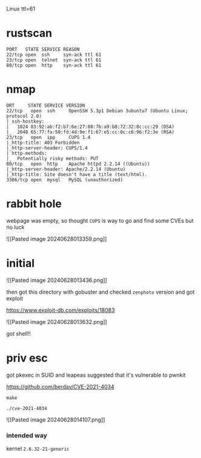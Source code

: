 Linux ttl=61

# rustscan

```
PORT   STATE SERVICE REASON
22/tcp open  ssh     syn-ack ttl 61
23/tcp open  telnet  syn-ack ttl 61
80/tcp open  http    syn-ack ttl 61
```

# nmap

```
ORT     STATE SERVICE VERSION
22/tcp   open  ssh     OpenSSH 5.3p1 Debian 3ubuntu7 (Ubuntu Linux; protocol 2.0)
| ssh-hostkey: 
|   1024 83:92:ab:f2:b7:6e:27:08:7b:a9:b8:72:32:8c:cc:29 (DSA)
|_  2048 65:77:fa:50:fd:4d:9e:f1:67:e5:cc:0c:c6:96:f2:3e (RSA)
23/tcp   open  ipp     CUPS 1.4
|_http-title: 403 Forbidden
|_http-server-header: CUPS/1.4
| http-methods: 
|_  Potentially risky methods: PUT
80/tcp   open  http    Apache httpd 2.2.14 ((Ubuntu))
|_http-server-header: Apache/2.2.14 (Ubuntu)
|_http-title: Site doesn't have a title (text/html).
3306/tcp open  mysql   MySQL (unauthorized)
```

# rabbit hole

webpage was empty, so thought `CUPS` is way to go and find some CVEs but no luck

![[Pasted image 20240628013359.png]]

# initial

![[Pasted image 20240628013436.png]]

then got this directory with gobuster and checked `zenphoto` version and got exploit

https://www.exploit-db.com/exploits/18083

![[Pasted image 20240628013632.png]]

got shell!!

# priv esc

got pkexec in SUID and leapeas suggested that it's vulnerable to pwnkit

https://github.com/berdav/CVE-2021-4034

```
make
```

```
./cve-2021-4034
```

![[Pasted image 20240628014107.png]]

### intended way

kernel `2.6.32-21-generic`